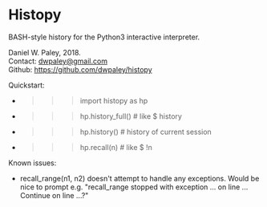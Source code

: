 # Histopy

BASH-style history for the Python3 interactive interpreter.

Daniel W. Paley, 2018.  
Contact: dwpaley@gmail.com  
Github: https://github.com/dwpaley/histopy  


Quickstart: 
* >>> import histopy as hp
* >>> hp.history_full()     # like $ history
* >>> hp.history()          # history of current session
* >>> hp.recall(n)          # like $ !n

Known issues:
* recall_range(n1, n2) doesn't attempt to handle any exceptions. Would be nice
to prompt e.g. "recall_range stopped with exception ... on line ... Continue 
on line ...?"
